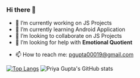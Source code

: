 ### Hi there 👋

<!--
**pg00019/pg00019** is a ✨ _special_ ✨ repository because its `README.md` (this file) appears on your GitHub profile.
-->

- 🔭 I’m currently working on JS Projects
- 🌱 I’m currently learning Android Application
- 👯 I’m looking to collaborate on JS Projects
- 🤔 I’m looking for help with <b> Emotional Quotient </b>
<!-- - 💬 Ask me about  -->
- 📫 How to reach me: pgupta00019@gmail.com
<!-- - ⚡ Fun fact:  -->

[![Top Langs](https://github-readme-stats.vercel.app/api/top-langs/?username=pg00019&layout=compact)](https://github.com/pg00019/github-readme-stats)
![Priya Gupta's GitHub stats](https://github-readme-stats.vercel.app/api?username=pg00019&show_icons=true&theme=radical)

